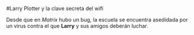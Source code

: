 #Larry Plotter y la clave secreta del wifi

Desde que en *Matrix* hubo un bug, la escuela se encuentra asedidada por un virus
contra el que **Larry** y sus amigos deberán luchar.
